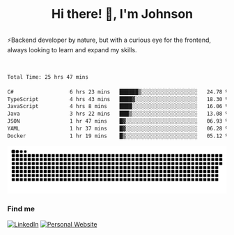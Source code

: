 <div id="user-content-toc">
  <ul align="center">
    <summary><h1 style="display: inline-block">Hi there! 👋, I'm Johnson</h1></summary>
  </ul>
</div>

⚡Backend developer by nature, but with a curious eye for the frontend, always looking to learn and expand my skills.

<br>


<!--START_SECTION:waka-->

```txt
Total Time: 25 hrs 47 mins

C#                  6 hrs 23 mins   ██████▒░░░░░░░░░░░░░░░░░░   24.78 %
TypeScript          4 hrs 43 mins   ████▓░░░░░░░░░░░░░░░░░░░░   18.30 %
JavaScript          4 hrs 8 mins    ████░░░░░░░░░░░░░░░░░░░░░   16.06 %
Java                3 hrs 22 mins   ███▒░░░░░░░░░░░░░░░░░░░░░   13.08 %
JSON                1 hr 47 mins    █▓░░░░░░░░░░░░░░░░░░░░░░░   06.93 %
YAML                1 hr 37 mins    █▓░░░░░░░░░░░░░░░░░░░░░░░   06.28 %
Docker              1 hr 19 mins    █▒░░░░░░░░░░░░░░░░░░░░░░░   05.12 %
```

<!--END_SECTION:waka-->

<picture>
  <source  srcset="https://github.com/joshwambere/joshwambere/blob/output/github-contribution-grid-snake-dark.svg?palette=github-dark">
  <source  srcset="https://github.com/joshwambere/joshwambere/blob/output/github-contribution-grid-snake.svg">
  <img alt="github contribution grid snake animation" src="https://github.com/joshwambere/joshwambere/blob/output/github-contribution-grid-snake.svg">
</picture>

### Find me
<a href="https://www.linkedin.com/in/dusabe-johnson" target="_blank"><img src="https://img.shields.io/badge/LinkedIn-%230077B5.svg?&style=flat&logo=linkedin&logoColor=white" alt="LinkedIn"></a>
‎‎ [![Personal Website](https://img.shields.io/badge/visit-Johnsonis.me-blue)](https://johnsonis.me/)
